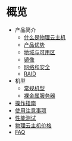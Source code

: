 # 概览

* 产品简介
    * [什么是物理云主机](/uphost/concepts/uphost)
    * [产品优势](/uphost/concepts/advantages)
    * [地域与可用区](/uphost/concepts/az)
    * [镜像](/uphost/concepts/image)
    * [网络和安全](/uphost/concepts/network)
    * [RAID](/uphost/concepts/raid)
* 机型
    * [常规机型](/uphost/type/normal)
    * [裸金属服务器](/uphost/type/baremetal)
* [操作指南](/uphost/common)
* [使用注意事项](/uphost/notice)
* [性能测试](/uphost/io_uphost)
* [物理云主机价格](/uphost/price)
* [FAQ](/uphost/faq)



